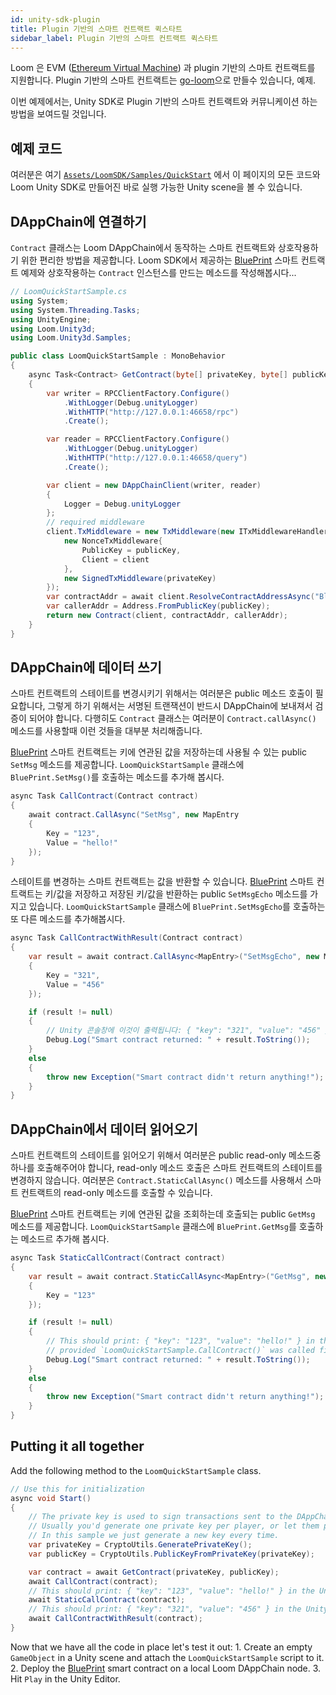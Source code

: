 ```yaml
---
id: unity-sdk-plugin
title: Plugin 기반의 스마트 컨트랙트 퀵스타트
sidebar_label: Plugin 기반의 스마트 컨트랙트 퀵스타트
---
```

Loom 은 EVM ([Ethereum Virtual Machine](evm.html)) 과 plugin 기반의 스마트 컨트랙트를 지원합니다. Plugin 기반의 스마트 컨트랙트는 [go-loom](https://github.com/loomnetwork/go-loom)으로 만들수 있습니다, 예제.

이번 예제에서는, Unity SDK로 Plugin 기반의 스마트 컨트랙트와 커뮤니케이션 하는 방법을 보여드릴 것입니다.

## 예제 코드

여러분은 여기 [`Assets/LoomSDK/Samples/QuickStart`](https://github.com/loomnetwork/unity3d-sdk/tree/master/Assets/LoomSDK/Samples/QuickStart) 에서 이 페이지의 모든 코드와 Loom Unity SDK로 만들어진 바로 실행 가능한 Unity scene을 볼 수 있습니다.

## DAppChain에 연결하기

`Contract` 클래스는 Loom DAppChain에서 동작하는 스마트 컨트랙트와 상호작용하기 위한 편리한 방법을 제공합니다. Loom SDK에서 제공하는 [BluePrint](https://github.com/loomnetwork/weave-blueprint/blob/master/src/blueprint.go) 스마트 컨트랙트 예제와 상호작용하는 `Contract` 인스턴스를 만드는 메소드를 작성해봅시다...

```csharp
// LoomQuickStartSample.cs
using System;
using System.Threading.Tasks;
using UnityEngine;
using Loom.Unity3d;
using Loom.Unity3d.Samples;

public class LoomQuickStartSample : MonoBehavior
{
    async Task<Contract> GetContract(byte[] privateKey, byte[] publicKey)
    {
        var writer = RPCClientFactory.Configure()
            .WithLogger(Debug.unityLogger)
            .WithHTTP("http://127.0.0.1:46658/rpc")
            .Create();

        var reader = RPCClientFactory.Configure()
            .WithLogger(Debug.unityLogger)
            .WithHTTP("http://127.0.0.1:46658/query")
            .Create();

        var client = new DAppChainClient(writer, reader)
        {
            Logger = Debug.unityLogger
        };
        // required middleware
        client.TxMiddleware = new TxMiddleware(new ITxMiddlewareHandler[]{
            new NonceTxMiddleware{
                PublicKey = publicKey,
                Client = client
            },
            new SignedTxMiddleware(privateKey)
        });
        var contractAddr = await client.ResolveContractAddressAsync("BluePrint");
        var callerAddr = Address.FromPublicKey(publicKey);
        return new Contract(client, contractAddr, callerAddr);
    }
}
```

## DAppChain에 데이터 쓰기

스마트 컨트랙트의 스테이트를 변경시키기 위해서는 여러분은 public 메소드 호출이 필요합니다, 그렇게 하기 위해서는 서명된 트랜잭션이 반드시 DAppChain에 보내져서 검증이 되어야 합니다. 다행히도 `Contract` 클래스는 여러분이 `Contract.callAsync()` 메소드를 사용할때 이런 것들을 대부분 처리해줍니다.

[BluePrint](https://github.com/loomnetwork/weave-blueprint/blob/master/src/blueprint.go) 스마트 컨트랙트는 키에 연관된 값을 저장하는데 사용될 수 있는 public `SetMsg` 메소드를 제공합니다. `LoomQuickStartSample` 클래스에 `BluePrint.SetMsg()`를 호출하는 메소드를 추가해 봅시다.

```csharp
async Task CallContract(Contract contract)
{
    await contract.CallAsync("SetMsg", new MapEntry
    {
        Key = "123",
        Value = "hello!"
    });
}
```

스테이트를 변경하는 스마트 컨트랙트는 값을 반환할 수 있습니다. [BluePrint](https://github.com/loomnetwork/weave-blueprint/blob/master/src/blueprint.go) 스마트 컨트랙트는 키/값을 저장하고 저장된 키/값을 반환하는 public `SetMsgEcho` 메소드를 가지고 있습니다. `LoomQuickStartSample` 클래스에 `BluePrint.SetMsgEcho`를 호출하는 또 다른 메소드를 추가해봅시다.

```csharp
async Task CallContractWithResult(Contract contract)
{
    var result = await contract.CallAsync<MapEntry>("SetMsgEcho", new MapEntry
    {
        Key = "321",
        Value = "456"
    });

    if (result != null)
    {
        // Unity 콘솔창에 이것이 출력됩니다: { "key": "321", "value": "456" }
        Debug.Log("Smart contract returned: " + result.ToString());
    }
    else
    {
        throw new Exception("Smart contract didn't return anything!");
    }
}
```

## DAppChain에서 데이터 읽어오기

스마트 컨트랙트의 스테이트를 읽어오기 위해서 여러분은 public read-only 메소드중 하나를 호출해주어야 합니다, read-only 메소드 호출은 스마트 컨트랙트의 스테이트를 변경하지 않습니다. 여러분은 `Contract.StaticCallAsync()` 메소드를 사용해서 스마트 컨트랙트의 read-only 메소드를 호출할 수 있습니다.

[BluePrint](https://github.com/loomnetwork/weave-blueprint/blob/master/src/blueprint.go) 스마트 컨트랙트는 키에 연관된 값을 조회하는데 호출되는 public `GetMsg` 메소드를 제공합니다. `LoomQuickStartSample` 클래스에 `BluePrint.GetMsg`를 호출하는 메소드르 추가해 봅시다.

```csharp
async Task StaticCallContract(Contract contract)
{
    var result = await contract.StaticCallAsync<MapEntry>("GetMsg", new MapEntry
    {
        Key = "123"
    });

    if (result != null)
    {
        // This should print: { "key": "123", "value": "hello!" } in the Unity console window
        // provided `LoomQuickStartSample.CallContract()` was called first.
        Debug.Log("Smart contract returned: " + result.ToString());
    }
    else
    {
        throw new Exception("Smart contract didn't return anything!");
    }
}
```

## Putting it all together

Add the following method to the `LoomQuickStartSample` class.

```csharp
// Use this for initialization
async void Start()
{
    // The private key is used to sign transactions sent to the DAppChain.
    // Usually you'd generate one private key per player, or let them provide their own.
    // In this sample we just generate a new key every time.
    var privateKey = CryptoUtils.GeneratePrivateKey();
    var publicKey = CryptoUtils.PublicKeyFromPrivateKey(privateKey);

    var contract = await GetContract(privateKey, publicKey);
    await CallContract(contract);
    // This should print: { "key": "123", "value": "hello!" } in the Unity console window
    await StaticCallContract(contract);
    // This should print: { "key": "321", "value": "456" } in the Unity console window
    await CallContractWithResult(contract);
}
```

Now that we have all the code in place let's test it out: 1. Create an empty `GameObject` in a Unity scene and attach the `LoomQuickStartSample` script to it. 2. Deploy the [BluePrint](https://github.com/loomnetwork/weave-blueprint/blob/master/src/blueprint.go) smart contract on a local Loom DAppChain node. 3. Hit `Play` in the Unity Editor.